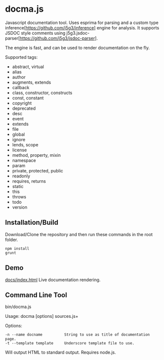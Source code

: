 docma.js
========

Javascript documentation tool. Uses esprima for parsing and a custom
type inference[https://github.com/j5g3/inference] engine for analysis.
It supports JSDOC style comments using
j5g3.jsdoc-parser[https://github.com/j5g3/jsdoc-parser]. 

The engine is fast, and can be used to render documentation on the fly.

Supported tags:

- abstract, virtual
- alias
- author
- augments, extends
- callback
- class, constructor, constructs
- const, constant
- copyright
- deprecated
- desc
- event
- extends
- file
- global
- ignore
- lends, scope
- license
- method, property, mixin
- namespace
- param
- private, protected, public
- readonly
- requires, returns
- static
- this
- throws
- todo
- version

Installation/Build
------------------

Download/Clone the repository and then run these commands in the root folder.

	npm install
	grunt

Demo
----

[docs/index.html](http://j5g3.github.com/docma/docs)
	Live documentation rendering.
	
	
Command Line Tool
-----------------

bin/docma.js

Usage: docma [options] sources.js+

Options:

	-n --name docname          String to use as title of documentation page.
	-t --template template     Underscore template file to use.

Will output HTML to standard output. Requires node.js.